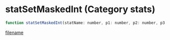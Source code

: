 # statSetMaskedInt (Category stats)

```js
function statSetMaskedInt(statName: number, p1: number, p2: number, p3: number, save: boolean): boolean
```

[filename](statSetMaskedInt_m.md ':include')